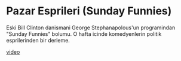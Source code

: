 # Pazar Esprileri (Sunday Funnies)


Eski Bill Clinton danismani George Stephanapolous'un programindan
"Sunday Funnies" bolumu. O hafta icinde komedyenlerin politik
esprilerinden bir derleme.

[video](https://www.blogger.com/video.g?token=AD6v5dxnJHscJ3CT3_-Xvm1KTdIDdrMtoCAFkXcS0JjXt0EStbG3KD70Cwfk86Bl94i_FqYw2FHNSLM_hkmcEUm16C)
